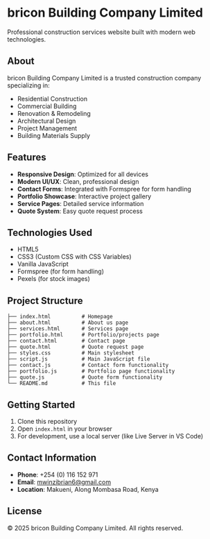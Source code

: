 # bricon Building Company Limited

Professional construction services website built with modern web technologies.

## About

bricon Building Company Limited is a trusted construction company specializing in:
- Residential Construction
- Commercial Building
- Renovation & Remodeling
- Architectural Design
- Project Management
- Building Materials Supply

## Features

- **Responsive Design**: Optimized for all devices
- **Modern UI/UX**: Clean, professional design
- **Contact Forms**: Integrated with Formspree for form handling
- **Portfolio Showcase**: Interactive project gallery
- **Service Pages**: Detailed service information
- **Quote System**: Easy quote request process

## Technologies Used

- HTML5
- CSS3 (Custom CSS with CSS Variables)
- Vanilla JavaScript
- Formspree (for form handling)
- Pexels (for stock images)

## Project Structure

```
├── index.html          # Homepage
├── about.html          # About us page
├── services.html       # Services page
├── portfolio.html      # Portfolio/projects page
├── contact.html        # Contact page
├── quote.html          # Quote request page
├── styles.css          # Main stylesheet
├── script.js           # Main JavaScript file
├── contact.js          # Contact form functionality
├── portfolio.js        # Portfolio page functionality
├── quote.js            # Quote form functionality
└── README.md           # This file
```

## Getting Started

1. Clone this repository
2. Open `index.html` in your browser
3. For development, use a local server (like Live Server in VS Code)

## Contact Information

- **Phone**: +254 (0) 116 152 971
- **Email**: mwinzibrian6@gmail.com
- **Location**: Makueni, Along Mombasa Road, Kenya

## License

© 2025 bricon Building Company Limited. All rights reserved.